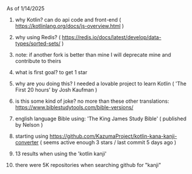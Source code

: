 As of 1/14/2025

1) why Kotlin? can do api code and front-end ( https://kotlinlang.org/docs/js-overview.html )

2) why using Redis?  ( https://redis.io/docs/latest/develop/data-types/sorted-sets/ )

3) note: if another fork is better than mine I will deprecate mine and contribute to theirs

4) what is first goal? to get 1 star

5) why are you doing this? I needed a lovable project to learn Kotlin ( 'The First 20 hours' by Josh Kaufman )

6) is this some kind of joke?  no more than these other translations:  https://www.biblestudytools.com/bible-versions/ 

7) english language Bible using: 'The King James Study Bible' ( published by Nelson )

8) starting using https://github.com/KazumaProject/kotlin-kana-kanji-converter ( seems active enough 3 stars / last commit 5 days ago )

9) 13 results when using the 'kotlin kanji' 

10) there were 5K repositories when searching github for "kanji"